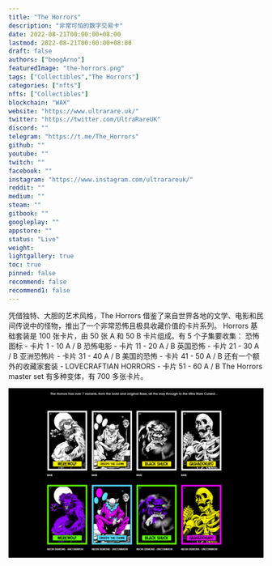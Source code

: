 ```yaml
---
title: "The Horrors"
description: "非常可怕的数字交易卡"
date: 2022-08-21T00:00:00+08:00
lastmod: 2022-08-21T00:00:00+08:00
draft: false
authors: ["boogArno"]
featuredImage: "the-horrors.png"
tags: ["Collectibles","The Horrors"]
categories: ["nfts"]
nfts: ["Collectibles"]
blockchain: "WAX"
website: "https://www.ultrarare.uk/"
twitter: "https://twitter.com/UltraRareUK"
discord: ""
telegram: "https://t.me/The_Horrors"
github: ""
youtube: ""
twitch: ""
facebook: ""
instagram: "https://www.instagram.com/ultrarareuk/"
reddit: ""
medium: ""
steam: ""
gitbook: ""
googleplay: ""
appstore: ""
status: "Live"
weight: 
lightgallery: true
toc: true
pinned: false
recommend: false
recommend1: false
---
```

凭借独特、大胆的艺术风格，The Horrors 借鉴了来自世界各地的文学、电影和民间传说中的怪物，推出了一个非常恐怖且极具收藏价值的卡片系列。
Horrors 基础套装是 100 张卡片，由 50 张 A 和 50 B 卡片组成。有 5 个子集要收集：
恐怖图标 - 卡片 1 - 10 A / B
恐怖电影 - 卡片 11 - 20 A / B
英国恐怖 - 卡片 21 - 30 A / B
亚洲恐怖片 - 卡片 31 - 40 A / B
美国的恐怖 - 卡片 41 - 50 A / B
还有一个额外的收藏家套装 - LOVECRAFTIAN HORRORS - 卡片 51 - 60 A / B
The Horrors master set 有多种变体，有 700 多张卡片。

![thehorrors-dapp-defi-wax-image2_e700609783be9bb2b1e5db15516a27f3](thehorrors-dapp-defi-wax-image2_e700609783be9bb2b1e5db15516a27f3.png)